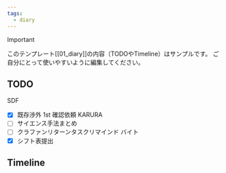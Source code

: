 ```yaml
---
tags:
  - diary
---
```

> [!IMPORTANT]
> このテンプレート[[01_diary]]の内容（TODOやTimeline）はサンプルです。
> ご自分にとって使いやすいように編集してください。

## TODO
SDF
- [x] 既存渉外 1st 確認依頼
KARURA
- [ ] サイエンス手法まとめ
- [ ] クラファンリターンタスクリマインド
バイト
- [x] シフト表提出
## Timeline
